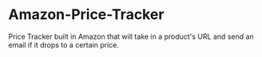 # Amazon-Price-Tracker
Price Tracker built in Amazon that will take in a product's URL and send an email if it drops to a certain price.
